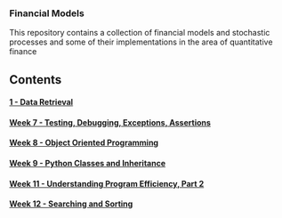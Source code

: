 ### Financial Models

This repository contains a collection of financial models and stochastic processes and some of their implementations in the area of quantitative finance

## Contents

#### [1 - Data Retrieval]()
#### [Week 7 - Testing, Debugging, Exceptions, Assertions](MIT-6.0001/week7-testing-exceptions/)
#### [Week 8 - Object Oriented Programming](MIT-6.0001/week8-OOP/)
#### [Week 9 - Python Classes and Inheritance](MIT-6.0001/week9-inheritance/)
#### [Week 11 - Understanding Program Efficiency, Part 2](MIT-6.0001/week11-complexity-part2/)
#### [Week 12 - Searching and Sorting](MIT-6.0001/week12-sorting/)
